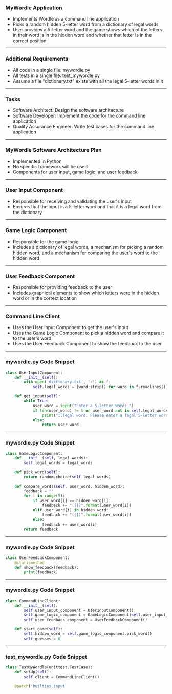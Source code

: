 ### MyWordle Application

- Implements Wordle as a command line application
- Picks a random hidden 5-letter word from a dictionary of legal words
- User provides a 5-letter word and the game shows which of the letters in their word is in the hidden word and whether that letter is in the correct position

---

### Additional Requirements

- All code in a single file: mywordle.py
- All tests in a single file: test_mywordle.py
- Assume a file "dictionary.txt" exists with all the legal 5-letter words in it

---

### Tasks

- Software Architect: Design the software architecture
- Software Developer: Implement the code for the command line application
- Quality Assurance Engineer: Write test cases for the command line application

---

### MyWordle Software Architecture Plan

- Implemented in Python
- No specific framework will be used
- Components for user input, game logic, and user feedback

---

### User Input Component

- Responsible for receiving and validating the user's input
- Ensures that the input is a 5-letter word and that it is a legal word from the dictionary

---

### Game Logic Component

- Responsible for the game logic
- Includes a dictionary of legal words, a mechanism for picking a random hidden word, and a mechanism for comparing the user's word to the hidden word

---

### User Feedback Component

- Responsible for providing feedback to the user
- Includes graphical elements to show which letters were in the hidden word or in the correct location

---

### Command Line Client

- Uses the User Input Component to get the user's input
- Uses the Game Logic Component to pick a hidden word and compare it to the user's word
- Uses the User Feedback Component to show the feedback to the user

---

### mywordle.py Code Snippet

```python
class UserInputComponent:
    def __init__(self):
        with open('dictionary.txt', 'r') as f:
            self.legal_words = [word.strip() for word in f.readlines()]

    def get_input(self):
        while True:
            user_word = input("Enter a 5-letter word: ")
            if len(user_word) != 5 or user_word not in self.legal_words:
                print("Illegal word. Please enter a legal 5-letter word.")
            else:
                return user_word
```

---

### mywordle.py Code Snippet

```python
class GameLogicComponent:
    def __init__(self, legal_words):
        self.legal_words = legal_words

    def pick_word(self):
        return random.choice(self.legal_words)

    def compare_words(self, user_word, hidden_word):
        feedback = ""
        for i in range(5):
            if user_word[i] == hidden_word[i]:
                feedback += "[{}]".format(user_word[i])
            elif user_word[i] in hidden_word:
                feedback += "({})".format(user_word[i])
            else:
                feedback += user_word[i]
        return feedback
```

---

### mywordle.py Code Snippet

```python
class UserFeedbackComponent:
    @staticmethod
    def show_feedback(feedback):
        print(feedback)
```

---

### mywordle.py Code Snippet

```python
class CommandLineClient:
    def __init__(self):
        self.user_input_component = UserInputComponent()
        self.game_logic_component = GameLogicComponent(self.user_input_component.legal_words)
        self.user_feedback_component = UserFeedbackComponent()

    def start_game(self):
        self.hidden_word = self.game_logic_component.pick_word()
        self.guesses = 0
```

---

### test_mywordle.py Code Snippet

```python
class TestMyWordle(unittest.TestCase):
    def setUp(self):
        self.client = CommandLineClient()

    @patch('builtins.input
